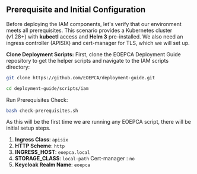 ## Prerequisite and Initial Configuration


Before deploying the IAM components, let's verify that our environment meets all prerequisites. This scenario provides a Kubernetes cluster (v1.28+) with **kubectl** access and **Helm 3** pre-installed. We also need an ingress controller (APISIX) and cert-manager for TLS, which we will set up.

**Clone Deployment Scripts:** First, clone the EOEPCA Deployment Guide repository to get the helper scripts and navigate to the IAM scripts directory:

```bash
git clone https://github.com/EOEPCA/deployment-guide.git

cd deployment-guide/scripts/iam
``` 

Run Prerequisites Check:

```bash
bash check-prerequisites.sh
```

As this will be the first time we are running any EOEPCA script, there will be initial setup steps.

1. **Ingress Class**: `apisix`
2. **HTTP Scheme**:  `http`
1. **INGRESS_HOST**: `eoepca.local`
2. **STORAGE_CLASS**: `local-path`
Cert-manager : `no`
3. **Keycloak Realm Name**: `eoepca`
